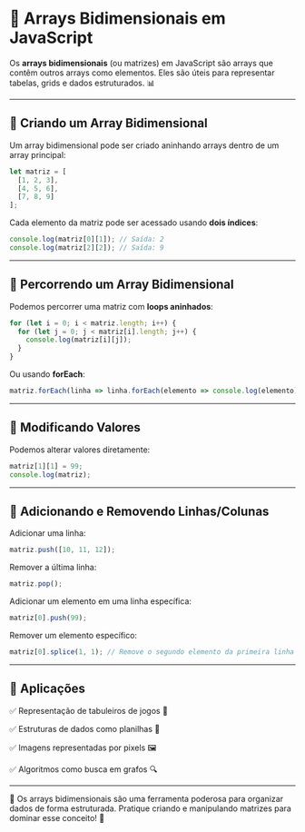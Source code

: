 # 📌 Arrays Bidimensionais em JavaScript

Os **arrays bidimensionais** (ou matrizes) em JavaScript são arrays que contêm outros arrays como elementos. Eles são úteis para representar tabelas, grids e dados estruturados. 📊

---

## 🔹 Criando um Array Bidimensional

Um array bidimensional pode ser criado aninhando arrays dentro de um array principal:

```js
let matriz = [
  [1, 2, 3],
  [4, 5, 6],
  [7, 8, 9]
];
```

Cada elemento da matriz pode ser acessado usando **dois índices**:

```js
console.log(matriz[0][1]); // Saída: 2
console.log(matriz[2][2]); // Saída: 9
```

---

## 🔹 Percorrendo um Array Bidimensional

Podemos percorrer uma matriz com **loops aninhados**:

```js
for (let i = 0; i < matriz.length; i++) {
  for (let j = 0; j < matriz[i].length; j++) {
    console.log(matriz[i][j]);
  }
}
```

Ou usando **forEach**:

```js
matriz.forEach(linha => linha.forEach(elemento => console.log(elemento)));
```

---

## 🔹 Modificando Valores

Podemos alterar valores diretamente:

```js
matriz[1][1] = 99;
console.log(matriz);
```

---

## 🔹 Adicionando e Removendo Linhas/Colunas

Adicionar uma linha:

```js
matriz.push([10, 11, 12]);
```

Remover a última linha:

```js
matriz.pop();
```

Adicionar um elemento em uma linha específica:

```js
matriz[0].push(99);
```

Remover um elemento específico:

```js
matriz[0].splice(1, 1); // Remove o segundo elemento da primeira linha
```

---

## 🔹 Aplicações

✅ Representação de tabuleiros de jogos 🎲

✅ Estruturas de dados como planilhas 📝

✅ Imagens representadas por pixels 🖼️

✅ Algoritmos como busca em grafos 🔍

---

📌 Os arrays bidimensionais são uma ferramenta poderosa para organizar dados de forma estruturada. Pratique criando e manipulando matrizes para dominar esse conceito! 🚀
